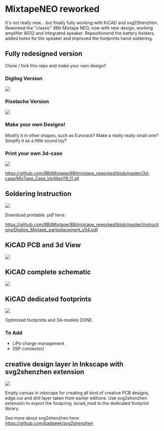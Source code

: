 # MixtapeNEO reworked
It's not really new... but finally fully working wiht KiCAD and svg2Shenzhen.
Reworked the "classic" 8Bit Mixtape NEO, now with new design, working amplifier 8002 and integrated speaker. Repsoitionend the battery holders, added holes for the speaker and improved the footprints hand-soldering.

## Fully redesigned version

Clone / fork this repo and make your own design!!

### Digilog Version

![](https://github.com/8BitMixtape/8Bitmixtape_reworked/raw/master/photos/digilog_version_streetTaipei.jpg)

### Pixelache Version

![](https://github.com/8BitMixtape/8Bitmixtape_reworked/raw/master/photos/pixelache_version_v01.png)

### Make your own Designs!

Modify it in other shapes, such as Eurorack? Make a really really small one? Simplfy it as a little sound toy?

### Print your own 3d-case

![](https://github.com/8BitMixtape/8Bitmixtape_reworked/raw/master/photos/3d-case_viewer.png)

https://github.com/8BitMixtape/8Bitmixtape_reworked/blob/master/3d-case/MixTape_Case_VerMayl19_11.stl

## Soldering Instruction

![](https://github.com/8BitMixtape/8Bitmixtape_reworked/raw/master/instructions/8BitMixtape_partsPlacement.jpg)

Download printable .pdf here:

https://github.com/8BitMixtape/8Bitmixtape_reworked/blob/master/instructions/Digilog_Mixtape_partsplacement_v04.pdf

## KiCAD PCB and 3d View

![](https://github.com/8BitMixtape/8Bitmixtape_reworked/raw/master/photos/8Bitmixtape_exampleDesign.png)

## KiCAD complete schematic

![](https://github.com/8BitMixtape/MutanMonkey_Mixtape3000/raw/master/photos/schematics_v32.jpg)


## KiCAD dedicated footprints

![](https://github.com/8BitMixtape/8Bitmixtape_reworked/raw/master/photos/Kicad_dedicated.png)


Optimized footprints and 3d-models DONE. 

### To Add
* LiPo charge management
* (ISP connector)

## creative design layer in Inkscape with svg2shenzhen extension

![](https://github.com/8BitMixtape/MutanMonkey_Mixtape3000/raw/master/photos/inkscape_layers.png)

Empty canvas in inkscape for creating all kind of creative PCB designs, edge.cut and drill layer taken from earlier editions. Use svg2shenzhen extension to export the footpring .kicad_mod to the dedicated footprint library.

See more about svg2shenzhen here: https://github.com/badgeek/svg2shenzhen
